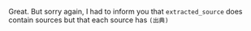 Great. But sorry again, I had to inform you that `extracted_source` does contain sources but that each source has `(出典)`